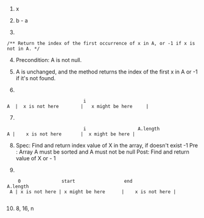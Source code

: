 1. x

2. b - a

3.
```
/** Return the index of the first occurrence of x in A, or -1 if x is not in A. */
```

4. Precondition: A is not null.

5. A is unchanged, and the method returns the index of the first x in A or -1 if it's not found.

6.
```
                            i
A  |  x is not here        |   x might be here     |
```
7. 
```
                            i                   A.length
A |    x is not here       |  x might be here |

```

8. Spec: Find and return index value of X in the array, if doesn't exist -1
   Pre : Array A must be sorted and A must not be null
   Post: Find and return value of X or - 1 
   
9. 
``` 
    0               start                  end                 A.length
 A | x is not here | x might be here      |    x is not here |
 
```

10. 8, 16, n
